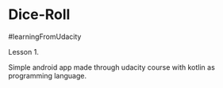 # Dice-Roll
#learningFromUdacity

Lesson 1.

Simple android app made through udacity course with kotlin as programming language.
